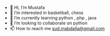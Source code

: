 - 👋 Hi, I’m Mustafa
- 👀 I’m interested in basketball, chess  
- 🌱 I’m currently learning python , php , java
- 💞️ I’m looking to collaborate on python
- 📫 How to reach me sud.mabdalla@gmail.com

<!---
mobdalla/mobdalla is a ✨ special ✨ repository because its `README.md` (this file) appears on your GitHub profile.
You can click the Preview link to take a look at your changes.
--->
